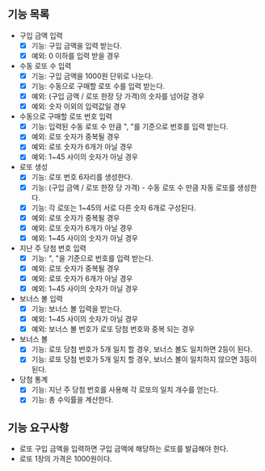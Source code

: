 ## 기능 목록
- 구입 금액 입력
  - [x] 기능: 구입 금액을 입력 받는다.
  - [x] 예외: 0 이하를 입력 받을 경우

- 수동 로또 수 입력
  - [x] 기능: 구입 금액을 1000원 단위로 나눈다.
  - [x] 기능: 수동으로 구매할 로또 수를 입력 받는다.
  - [x] 예외: (구입 금액 / 로또 한장 당 가격)의 숫자를 넘어갈 경우
  - [x] 예외: 숫자 이외의 입력값일 경우

- 수동으로 구매할 로또 번호 입력
  - [x] 기능: 입력된 수동 로또 수 만큼 ", "를 기준으로 번호를 입력 받는다.
  - [x] 예외: 로또 숫자가 중복될 경우
  - [x] 예외: 로또 숫자가 6개가 아닐 경우
  - [x] 예외: 1~45 사이의 숫자가 아닐 경우
  
- 로또 생성
  - [x] 기능: 로또 번호 6자리를 생성한다.
  - [x] 기능: (구입 금액 / 로또 한장 당 가격) - 수동 로또 수 만큼 자동 로또를 생성한다.
  - [x] 기능: 각 로또는 1~45의 서로 다른 숫자 6개로 구성된다.
  - [x] 예외: 로또 숫자가 중복될 경우
  - [x] 예외: 로또 숫자가 6개가 아닐 경우
  - [x] 예외: 1~45 사이의 숫자가 아닐 경우

- 지난 주 당첨 번호 입력
  - [x] 기능: ", "을 기준으로 번호를 입력 받는다.
  - [x] 예외: 로또 숫자가 중복될 경우
  - [x] 예외: 로또 숫자가 6개가 아닐 경우
  - [x] 예외: 1~45 사이의 숫자가 아닐 경우

- 보너스 볼 입력
  - [x] 기능: 보너스 볼 입력을 받는다.
  - [x] 예외: 1~45 사이의 숫자가 아닐 경우
  - [x] 예외: 보너스 볼 번호가 로또 당첨 번호와 중복 되는 경우

- 보너스 볼 
  - [x] 기능: 로또 당첨 번호가 5개 일치 할 경우, 보너스 볼도 일치하면 2등이 된다.
  - [x] 기능: 로또 당첨 번호가 5개 일치 할 경우, 보너스 볼이 일치하지 않으면 3등이 된다.

- 당첨 통계
  - [x] 기능: 지난 주 당첨 번호를 사용해 각 로또의 일치 개수를 얻는다.
  - [x] 기능: 총 수익률을 계산한다.

## 기능 요구사항
* 로또 구입 금액을 입력하면 구입 금액에 해당하는 로또를 발급해야 한다.
* 로또 1장의 가격은 1000원이다.
